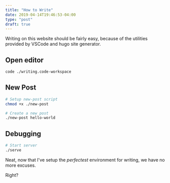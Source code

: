 ```yaml
---
title: "How to Write"
date: 2019-04-14T19:46:53-04:00
type: "post"
draft: true
---
```


Writing on this website should be fairly easy, because of the utilities provided by VSCode and hugo site generator.

## Open editor

```sh
code ./writing.code-workspace
```

## New Post

```sh
# Setup new-post script
chmod +x ./new-post

# Create a new post
./new-post hello-world
```

## Debugging

```sh
# Start server
./serve
```

Neat, now that I've setup the _perfectest_ environment for writing, we have no more excuses.

Right?
